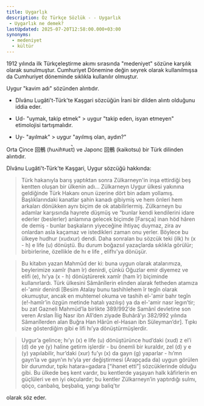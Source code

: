 ```yaml
---
title: Uygarlık
description: Öz Türkçe Sözlük - - Uygarlık 
 - Uygarlık ne demek?
lastUpdated: 2025-07-20T12:58:00.000+03:00
synonyms:
  - medeniyet
  - kültür
---
```

1912 yılında ilk Türkçeleştirme akımı sırasında "medeniyet" sözüne karşılık olarak sunulmuştur. Cumhuriyet Dönemine değin seyrek olarak kullanılmışsa da Cumhuriyet döneminde sıklıkla kullanılır olmuştur.

Uygur "kavim adı" sözünden alıntıdır. 

- Dîvânu Lugâti't-Türk'te Kaşgari sözcüğün İrani bir dilden alıntı olduğunu iddia eder.
- Ud- "uymak, takip etmek" > uygur "takip eden, isyan etmeyen" etimolojisi tartışmalıdır.

- Uy- "ayılmak" > uygur "ayılmış olan, aydın?"

Orta Çince 回鶻 (ɦuʌiɦˠuɛt̚)  ve Japonc 回鶻 (kaikotsu) bir Türk dilinden alıntıdır.

Dîvânu Lugâti't-Türk'te Kaşgari, Uygur sözcüğü hakkında: 

> Türk hakanıyla barış yaptıktan sonra Zülkarneyn'in inşa ettirdiği beş kentten oluşan bir ülkenin adı... Zülkarneyn Uygur ülkesi
> yakınına geldiğinde Türk Hakanı onun üzerine dört bin adam yollamış.
> Başlıklarındaki kanatlar şahin kanadı gibiymiş ve hem önleri hem arkaları dönükken aynı biçim de ok atabilirlermiş. Zülkarneyn bu adamlar karşısında hayrete düşmüş ve “bunlar kendi kendilerini idare ederler (beslerler) anlamına gelecek biçimde [Farsça] inan höd hâren de demiş - bunlar başkaların yiyeceğine ihtiyaç duymaz, zira av onlardan asla kaçamaz ve istedikleri zaman onu yerler. Böylece bu ülkeye hudhur (xudxur) dendi. Daha sonralan bu sözcük
> teki (ilk) hı (x - h) e life (u) dönüştü. Bu durum boğazsıl yazaçlarda sıklıkla görülür; birbirlerine, özellikle de hı e life , elifhı'ya dönüşür.

> Bu kitabın yazan Mahmûd der ki: buna uygun olarak atalarımıza, beylerimize xamîr (ham îr) denirdi, çünkü Oğuzlar emir diyemez ve elifi (e), hı’ya (x - h) dönüştürerek xamîr (ham îr) biçiminde kullanırlardı. Türk ülkesini Sâmânîlerin elinden alarak fetheden atamıza el-'amir denirdi [Besim Atalay bunu tashihlehem îr tegîn olarak okumuştur, ancak en muhtemel okuma ve tashih el-'amir bahr tegîn (e!-hamîr’in özgün metinde hatalı yazılışı) ya da el-'amir nasr îegın’tir; bu zat Gazneli Mahmüd’la birlikte 389/992’de Samânî devletine son veren Arslan İlig Nasr ibn Alî’den ziyade Buhârâ’yı 382/992 yılında Sâmanîlerden alan Buğra Han Hârûn el-Hasan ibn Süleyman’dır]. Tıpkı size gösterdiğim gibi e lifi hı’ya dönüştürmüşlerdir.

> Uygur’a gelince; hı’yı (x) e life (u) dönüştürünce hud’daki (xud) z el’i (d) de ye (y) haline getirm işlerdir - bu önemli bir kuraldır, zel (d) y e (y) yapılabilir, hur’daki (xur) fu’yı (x) da gayn (g) yaparlar - hı’mn gayn’la ve gayn’ın hı’yla yer değiştirmesi (Arapçada da) uygun görülen bir durumdur, tıpkı hatara=gadara [“ihanet etti”] sözcüklerinde olduğu gibi. Bu ülkede beş kent vardır, bu kentlerde yaşayan halk kâfirlerin en güçlüleri ve en iyi okçulardır; bu kentler Zülkarneyn’in yaptırdığı sulmı, qöço, canbalıq, beşbalıq, yangı baliq'tır

olarak söz eder.
